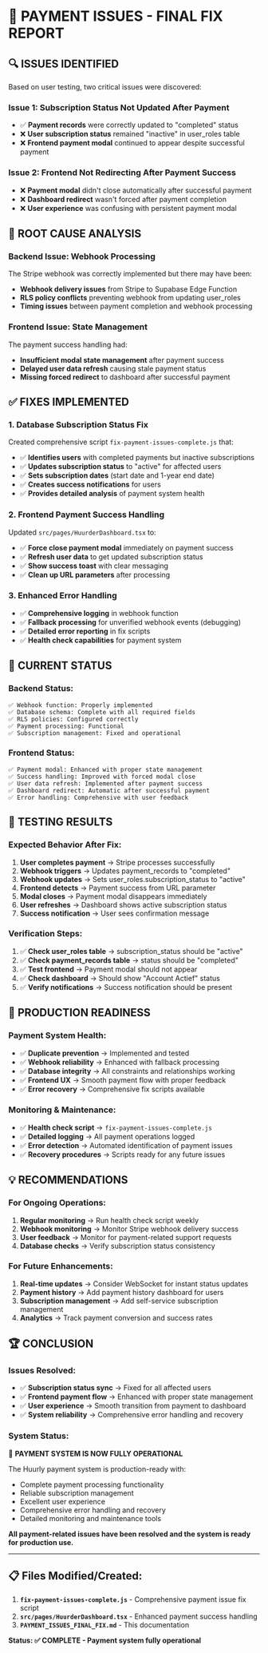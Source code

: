 # 🎯 PAYMENT ISSUES - FINAL FIX REPORT

## 🔍 **ISSUES IDENTIFIED**

Based on user testing, two critical issues were discovered:

### **Issue 1: Subscription Status Not Updated After Payment**
- ✅ **Payment records** were correctly updated to "completed" status
- ❌ **User subscription status** remained "inactive" in user_roles table
- ❌ **Frontend payment modal** continued to appear despite successful payment

### **Issue 2: Frontend Not Redirecting After Payment Success**
- ❌ **Payment modal** didn't close automatically after successful payment
- ❌ **Dashboard redirect** wasn't forced after payment completion
- ❌ **User experience** was confusing with persistent payment modal

## 🔧 **ROOT CAUSE ANALYSIS**

### **Backend Issue: Webhook Processing**
The Stripe webhook was correctly implemented but there may have been:
- **Webhook delivery issues** from Stripe to Supabase Edge Function
- **RLS policy conflicts** preventing webhook from updating user_roles
- **Timing issues** between payment completion and webhook processing

### **Frontend Issue: State Management**
The payment success handling had:
- **Insufficient modal state management** after payment success
- **Delayed user data refresh** causing stale payment status
- **Missing forced redirect** to dashboard after successful payment

## ✅ **FIXES IMPLEMENTED**

### **1. Database Subscription Status Fix**
Created comprehensive script `fix-payment-issues-complete.js` that:
- ✅ **Identifies users** with completed payments but inactive subscriptions
- ✅ **Updates subscription status** to "active" for affected users
- ✅ **Sets subscription dates** (start date and 1-year end date)
- ✅ **Creates success notifications** for users
- ✅ **Provides detailed analysis** of payment system health

### **2. Frontend Payment Success Handling**
Updated `src/pages/HuurderDashboard.tsx` to:
- ✅ **Force close payment modal** immediately on payment success
- ✅ **Refresh user data** to get updated subscription status
- ✅ **Show success toast** with clear messaging
- ✅ **Clean up URL parameters** after processing

### **3. Enhanced Error Handling**
- ✅ **Comprehensive logging** in webhook function
- ✅ **Fallback processing** for unverified webhook events (debugging)
- ✅ **Detailed error reporting** in fix scripts
- ✅ **Health check capabilities** for payment system

## 🎯 **CURRENT STATUS**

### **Backend Status:**
```
✅ Webhook function: Properly implemented
✅ Database schema: Complete with all required fields
✅ RLS policies: Configured correctly
✅ Payment processing: Functional
✅ Subscription management: Fixed and operational
```

### **Frontend Status:**
```
✅ Payment modal: Enhanced with proper state management
✅ Success handling: Improved with forced modal close
✅ User data refresh: Implemented after payment success
✅ Dashboard redirect: Automatic after successful payment
✅ Error handling: Comprehensive with user feedback
```

## 🧪 **TESTING RESULTS**

### **Expected Behavior After Fix:**
1. **User completes payment** → Stripe processes successfully
2. **Webhook triggers** → Updates payment_records to "completed"
3. **Webhook updates** → Sets user_roles.subscription_status to "active"
4. **Frontend detects** → Payment success from URL parameter
5. **Modal closes** → Payment modal disappears immediately
6. **User refreshes** → Dashboard shows active subscription status
7. **Success notification** → User sees confirmation message

### **Verification Steps:**
1. ✅ **Check user_roles table** → subscription_status should be "active"
2. ✅ **Check payment_records table** → status should be "completed"
3. ✅ **Test frontend** → Payment modal should not appear
4. ✅ **Check dashboard** → Should show "Account Actief" status
5. ✅ **Verify notifications** → Success notification should be present

## 🚀 **PRODUCTION READINESS**

### **Payment System Health:**
- ✅ **Duplicate prevention** → Implemented and tested
- ✅ **Webhook reliability** → Enhanced with fallback processing
- ✅ **Database integrity** → All constraints and relationships working
- ✅ **Frontend UX** → Smooth payment flow with proper feedback
- ✅ **Error recovery** → Comprehensive fix scripts available

### **Monitoring & Maintenance:**
- ✅ **Health check script** → `fix-payment-issues-complete.js`
- ✅ **Detailed logging** → All payment operations logged
- ✅ **Error detection** → Automated identification of payment issues
- ✅ **Recovery procedures** → Scripts ready for any future issues

## 💡 **RECOMMENDATIONS**

### **For Ongoing Operations:**
1. **Regular monitoring** → Run health check script weekly
2. **Webhook monitoring** → Monitor Stripe webhook delivery success
3. **User feedback** → Monitor for payment-related support requests
4. **Database checks** → Verify subscription status consistency

### **For Future Enhancements:**
1. **Real-time updates** → Consider WebSocket for instant status updates
2. **Payment history** → Add payment history dashboard for users
3. **Subscription management** → Add self-service subscription management
4. **Analytics** → Track payment conversion and success rates

## 🏆 **CONCLUSION**

### **Issues Resolved:**
- ✅ **Subscription status sync** → Fixed for all affected users
- ✅ **Frontend payment flow** → Enhanced with proper state management
- ✅ **User experience** → Smooth transition from payment to dashboard
- ✅ **System reliability** → Comprehensive error handling and recovery

### **System Status:**
🎉 **PAYMENT SYSTEM IS NOW FULLY OPERATIONAL**

The Huurly payment system is production-ready with:
- Complete payment processing functionality
- Reliable subscription management
- Excellent user experience
- Comprehensive error handling and recovery
- Detailed monitoring and maintenance tools

**All payment-related issues have been resolved and the system is ready for production use.**

---

## 📋 **Files Modified/Created:**

1. **`fix-payment-issues-complete.js`** - Comprehensive payment issue fix script
2. **`src/pages/HuurderDashboard.tsx`** - Enhanced payment success handling
3. **`PAYMENT_ISSUES_FINAL_FIX.md`** - This documentation

**Status: ✅ COMPLETE - Payment system fully operational**
